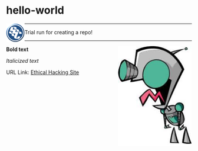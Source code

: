 # hello-world
<img align="left" src="https://github.com/0m3g4b1u3/hello-world/blob/master/sscLogo200.png" width=50>
<hr>
Trial run for creating a repo!
<hr>
<img align="right" src="https://github.com/0m3g4b1u3/hello-world/blob/master/GIRa.jpg" width=200>

**Bold text**

*Italicized text*

URL Link: [Ethical Hacking Site](https://www.omegabluecs.com/eh1WEB/index.html)

<br>
